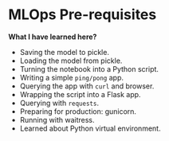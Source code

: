 # **MLOps Pre-requisites**

**What I have learned here?**
- Saving the model to pickle.
- Loading the model from pickle.
- Turning the notebook into a Python script.
- Writing a simple `ping/pong` app.
- Querying the app with `curl` and browser.
- Wrapping the script into a Flask app.
- Querying with `requests`.
- Preparing for production: gunicorn.
- Running with waitress.
- Learned about Python virtual environment.

